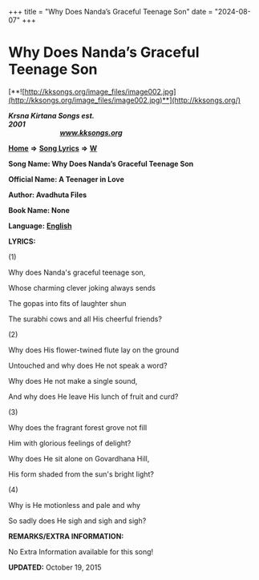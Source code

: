 +++
title = "Why Does Nanda’s Graceful Teenage Son"
date = "2024-08-07"
+++

# Why Does Nanda’s Graceful Teenage Son
[**![http://kksongs.org/image_files/image002.jpg](http://kksongs.org/image_files/image002.jpg)**](http://kksongs.org/)

**_Krsna Kirtana Songs est. 2001_**                                                                                                                                                 **_www.kksongs.org_**

**[Home](http://kksongs.org/)** **⇒** **[Song Lyrics](http://kksongs.org/lyrics.html)** **⇒** **[W](http://kksongs.org/songs/song_w.html)**

**Song Name: Why Does Nanda’s Graceful Teenage Son**

**Official Name: A Teenager in Love**

**Author: Avadhuta Files**

**Book Name: None**

**Language:** [**English**](http://kksongs.org/language/list/english.html)

**LYRICS:**

(1)

Why does Nanda's graceful teenage son,

Whose charming clever joking always sends

The gopas into fits of laughter shun

The surabhi cows and all His cheerful friends?

(2)

Why does His flower-twined flute lay on the ground

Untouched and why does He not speak a word?

Why does He not make a single sound,

And why does He leave His lunch of fruit and curd?

(3)

Why does the fragrant forest grove not fill

Him with glorious feelings of delight?

Why does He sit alone on Govardhana Hill,

His form shaded from the sun's bright light?

(4)

Why is He motionless and pale and why

So sadly does He sigh and sigh and sigh?

**REMARKS/EXTRA INFORMATION:**

No Extra Information available for this song!

**UPDATED:** October 19, 2015